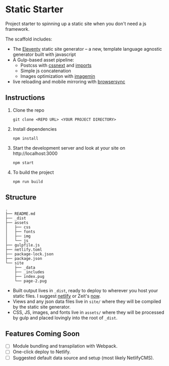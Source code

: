 # Static Starter

Project starter to spinning up a static site when you don't need a js framework.

The scaffold includes:

* The [Eleventy][1] static site generator – a new, template language agnostic generator built with javascript
* A Gulp-based asset pipeline:
  * Postcss with [cssnext] and [imports]
  * Simple js concatenation
  * Images optimization with [imagemin]
* live reloading and mobile mirroring with [browsersync]

## Instructions

1.  Clone the repo

    `git clone <REPO URL> <YOUR PROJECT DIRECTORY>`

2.  Install dependencies

    `npm install`

3.  Start the development server and look at your site on http://localhost:3000

    `npm start`

4.  To build the project

    `npm run build`

## Structure

```
.
├── README.md
├── _dist
├── assets
│   ├── css
│   ├── fonts
│   ├── img
│   └── js
├── gulpfile.js
├── netlify.toml
├── package-lock.json
├── package.json
└── site
    ├── _data
    ├── _includes
    ├── index.pug
    └── page-2.pug
```

* Built output lives in `_dist`, ready to deploy to wherever you host your static files. I suggest [netlify] or Zeit's [now].
* Views and any json data files live in `site/` where they will be compiled by the static site generator.
* CSS, JS, images, and fonts live in `assets/` where they will be processed by gulp and placed lovingly into the root of `_dist`.

## Features Coming Soon

* [ ] Module bundling and transpilation with Webpack.
* [ ] One-click deploy to Netlify.
* [ ] Suggested default data source and setup (most likely NetlifyCMS).

[1]: https://github.com/11ty/eleventy#configuration-optional
[cssnext]: http://cssnext.io/
[imports]: https://github.com/postcss/postcss-import
[imagemin]: https://github.com/sindresorhus/gulp-imagemin
[browsersync]: https://browsersync.io/docs
[netlify]: https://www.netlify.com/
[now]: https://zeit.co/now
